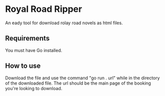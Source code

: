 # Royal Road Ripper
An eady tool for download rolay road novels as html files.

## Requirements
You must have Go installed.
## How to use
Download the file and use the command "go run . url" while in the directory of the downloaded file.
The url should be the main page of the booking you're looking to download.

